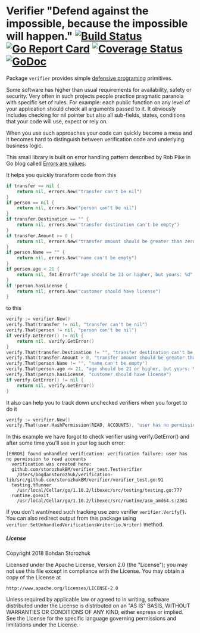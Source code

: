 # Verifier "Defend against the impossible, because the impossible will happen." [![Build Status](https://travis-ci.org/storozhukBM/verifier.svg?branch=master)](https://travis-ci.org/storozhukBM/verifier)  [![Go Report Card](https://goreportcard.com/badge/github.com/storozhukBM/verifier)](https://goreportcard.com/report/github.com/storozhukBM/verifier) [![Coverage Status](https://coveralls.io/repos/github/storozhukBM/verifier/badge.svg?branch=master)](https://coveralls.io/github/storozhukBM/verifier?branch=master) [![GoDoc](https://godoc.org/github.com/storozhukBM/verifier?status.svg)](http://godoc.org/github.com/storozhukBM/verifier)

Package `verifier` provides simple [defensive programing](https://en.wikipedia.org/wiki/Defensive_programming) primitives.

Some software has higher than usual requirements for availability, safety or security.
Very often in such projects people practice pragmatic paranoia with specific set of rules.
For example: each public function on any level of your application should check all arguments passed to it.
It obviously includes checking for nil pointer but also all sub-fields, states, conditions 
that your code will use, expect or rely on.

When you use such approaches your code can quickly become a mess and it becomes hard to distinguish between 
verification code and underlying business logic.

This small library is built on error handling pattern described by Rob Pike in Go blog called 
[Errors are values](https://blog.golang.org/errors-are-values).

It helps you quickly transform code from this
```go
if transfer == nil {
	return nil, errors.New("transfer can't be nil")
}
if person == nil {
	return nil, errors.New("person can't be nil")
}
if transfer.Destination == "" {
	return nil, errors.New("transfer destination can't be empty")
}
if transfer.Amount <= 0 {
	return nil, errors.New("transfer amount should be greater than zero")
}
if person.Name == "" {
	return nil, errors.New("name can't be empty")
}
if person.age < 21 {
	return nil, fmt.Errorf("age should be 21 or higher, but yours: %d", p.age)
}
if !person.hasLicense {
	return nil, errors.New("customer should have license")
}
```
to this
```go
verify := verifier.New()
verify.That(transfer != nil, "transfer can't be nil")
verify.That(person != nil, "person can't be nil")
if verify.GetError() != nil {
	return nil, verify.GetError()
}
verify.That(transfer.Destination != "", "transfer destination can't be empty")
verify.That(transfer.Amount > 0, "transfer amount should be greater than zero")
verify.That(person.Name != "", "name can't be empty")
verify.That(person.age >= 21, "age should be 21 or higher, but yours: %d", p.age)
verify.That(person.hasLicense, "customer should have license")
if verify.GetError() != nil {
	return nil, verify.GetError()
}
```

It also can help you to track down unchecked verifiers when you forget to do it 
```go
verify := verifier.New()
verify.That(user.HashPermission(READ, ACCOUNTS), "user has no permission to read accounts")
```

In this example we have forgot to check verifier using verify.GetError() and
after some time you'll see in your log such error:
```
[ERROR] found unhandled verification: verification failure: user has no permission to read accounts
  verification was created here:
  github.com/storozhukBM/verifier_test.TestVerifier
    /Users/bogdanstorozhuk/verification-lib/src/github.com/storozhukBM/verifier/verifier_test.go:91
  testing.tRunner
    /usr/local/Cellar/go/1.10.2/libexec/src/testing/testing.go:777
  runtime.goexit
    /usr/local/Cellar/go/1.10.2/libexec/src/runtime/asm_amd64.s:2361
```

If you don't want/need such tracking use zero verifier `verifier.Verify{}`.
You can also redirect output from this package using `verifier.SetUnhandledVerificationsWriter(io.Writer)` method.

##### License
Copyright 2018 Bohdan Storozhuk

Licensed under the Apache License, Version 2.0 (the "License"); you may not use this file except in compliance with the License. You may obtain a copy of the License at

    http://www.apache.org/licenses/LICENSE-2.0

Unless required by applicable law or agreed to in writing, software distributed under the License is distributed on an "AS IS" BASIS, WITHOUT WARRANTIES OR CONDITIONS OF ANY KIND, either express or implied. See the License for the specific language governing permissions and limitations under the License.

